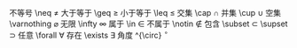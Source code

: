 
不等号 \\neq $\neq$
大于等于 \\geq $\geq$
小于等于 \\leq $\leq$
交集 \\cap $\cap$
并集 \\cup $\cup$
空集 \\varnothing $\varnothing$
无限 \\infty $\infty$
属于 \\in $\in$
不属于 \\notin $\notin$
包含 \\subset $\subset$
\\supset $\supset$
任意 \\forall $\forall$
存在 \\exists $\exists$
角度 \^{\circ} $^{\circ}$






